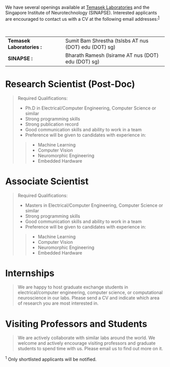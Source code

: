 <!--
.. title: Openings
.. slug: openings
.. date: 2019-01-22 18:54:19 UTC+08:00
.. tags: 
.. category: 
.. link: 
.. description: 
.. type: text
-->

We have several openings available at
[Temasek Laboratories](http://www.temasek-labs.nus.edu.sg/)
and the Singapore Institute of Neurotechnology (SINAPSE).
Interested applicants are encouraged to contact us with a CV at the following email addresses:<sup>[1](#applicaitonNote)</sup>
<table>
  <tr>
    <td><b> Temasek Laboratories : </b></th>
    <td>Sumit Bam Shrestha (tslsbs AT nus (DOT) edu (DOT) sg) </td>
  </tr>
  <tr>
    <td><b> SINAPSE : </b></th> 
    <td>Bharath Ramesh (lsirame AT nus (DOT) edu (DOT) sg) </td> 
  </tr>
</table> 

# Research Scientist (Post-Doc) #

>Required Qualifications:
>
>* Ph.D in Electrical/Computer Engineering, Computer Science or similar
>* Strong programming skills
>* Strong publication record
>* Good communication skills and ability to work in a team
>* Preference will be given to candidates with experience in:
>>	* Machine Learning
>>	* Computer Vision
>>	* Neuromorphic Engineering
>>	* Embedded Hardware
	
# Associate Scientist #

>Required Qualifications:
>
>* Masters in Electrical/Computer Engineering, Computer Science or similar
>* Strong programming skills
>* Good communication skills and ability to work in a team
>* Preference will be given to candidates with experience in:
>>	* Machine Learning
>>	* Computer Vision
>>	* Neuromorphic Engineering
>>	* Embedded Hardware

# Internships #

>We are happy to host graduate exchange students in 
>electrical/computer engineering, 
>computer science, or 
>computational neuroscience in our labs. 
>Please send a CV and indicate which area of research you are most interested in.

# Visiting Professors and Students #
>We are actively collaborate with similar labs around the world.
>We welcome and actively encourage visiting professors and graduate students to spend time with us. 
>Please email us to find out more on it.

<a name="applicaitonNote"><sup>1</sup></a> Only shortlisted applicants will be notified.
